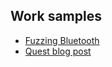 ## Work samples

* [Fuzzing Bluetooth](http://www.fte.com/docs/Frontline_wp_Fuzzing_Bluetooth_20110919.pdf)
* [Quest blog post](http://lets-test.com/?p=818)
